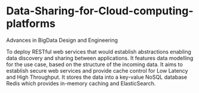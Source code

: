 # Data-Sharing-for-Cloud-computing-platforms
Advances in BigData Design and Engineering


To deploy RESTful web services that would establish abstractions enabling data discovery and sharing between applications. It features data modelling for the use case, based on the structure of the incoming data. It aims to establish secure web services and provide cache control for Low Latency and High Throughput. It stores the data into a key-value NoSQL database Redis which provides in-memory caching and ElasticSearch.
